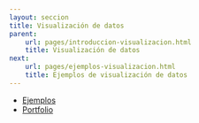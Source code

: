 ```yaml
---
layout: seccion
title: Visualización de datos
parent:
    url: pages/introduccion-visualizacion.html
    title: Visualización de datos
next:
    url: pages/ejemplos-visualizacion.html
    title: Ejemplos de visualización de datos
---
```


- [Ejemplos]({{site.baseurl}}/ejemplos-visualizacion.html)
- [Portfolio]({{site.baseurl}}/portfolio.html)

